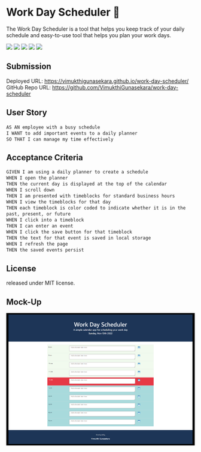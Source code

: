 # Work Day Scheduler 📅

The Work Day Scheduler is a tool that helps you keep track of your daily schedule and easy-to-use tool that helps you plan your work days.

<p>
    <img src="https://img.shields.io/badge/-HTML-brightgreen" />
    <img src="https://img.shields.io/badge/-CSS-lightgrey" />
    <img src="https://img.shields.io/badge/-JavaScript-blue" />
    <img src="https://img.shields.io/badge/-jquery-orange" />
    <img src="https://img.shields.io/badge/-bootstrap-lightgrey"  />
</p>

## Submission

Deployed URL: https://vimukthigunasekara.github.io/work-day-scheduler/
<br>
GitHub Repo URL: https://github.com/VimukthiGunasekara/work-day-scheduler
 
 
## User Story

``` 
AS AN employee with a busy schedule
I WANT to add important events to a daily planner
SO THAT I can manage my time effectively
```


## Acceptance Criteria

```
GIVEN I am using a daily planner to create a schedule
WHEN I open the planner
THEN the current day is displayed at the top of the calendar
WHEN I scroll down
THEN I am presented with timeblocks for standard business hours
WHEN I view the timeblocks for that day
THEN each timeblock is color coded to indicate whether it is in the past, present, or future
WHEN I click into a timeblock
THEN I can enter an event
WHEN I click the save button for that timeblock
THEN the text for that event is saved in local storage
WHEN I refresh the page
THEN the saved events persist
```


## License

released under MIT license.


## Mock-Up

![Screenshot](./assets/images/screenshot.png)
